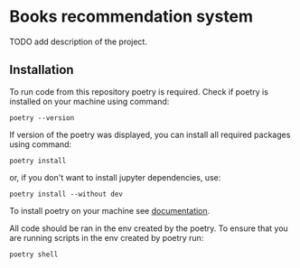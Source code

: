 # Books recommendation system

TODO add description of the project.

## Installation

To run code from this repository poetry is required. Check if poetry is installed on your machine using command:

```
poetry --version
```

If version of the poetry was displayed, you can install all required packages using command:

```
poetry install
```

or, if you don't want to install jupyter dependencies, use:

```
poetry install --without dev
```

To install poetry on your machine see [documentation](https://python-poetry.org/docs/cli/#install).

All code should be ran in the env created by the poetry. To ensure that you are running scripts in the env created by poetry run:

```
poetry shell
```